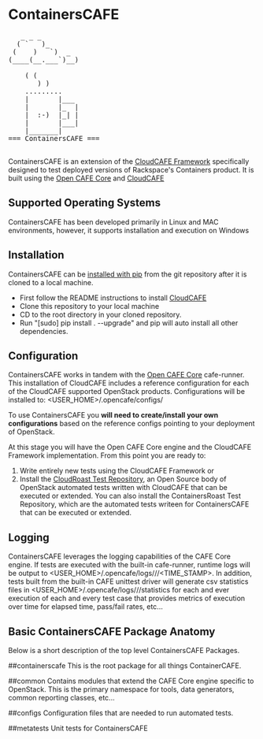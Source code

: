 ContainersCAFE
================================
<pre>
   _ _ _
  ( `   )_
 (    )   `)  _
(____(__.___`)__)

    ( (
       ) )
    .........
    |       |___
    |       |_  |
    |  :-)  |_| |
    |       |___|
    |_______|
=== ContainersCAFE ===

</pre>

ContainersCAFE is an extension of the [CloudCAFE Framework](https://github.com/stackforge) specifically designed to test deployed
versions of Rackspace's Containers product. It is built using the [Open CAFE Core](https://github.com/stackforge) and [CloudCAFE](https://github.com/stackforge)

Supported Operating Systems
---------------------------
ContainersCAFE has been developed primarily in Linux and MAC environments, however, it supports installation and
execution on Windows

Installation
------------
ContainersCAFE can be [installed with pip](https://pypi.python.org/pypi/pip) from the git repository after it is cloned to a local machine.

* First follow the README instructions to install [CloudCAFE](https://github.com/stackforge)
* Clone this repository to your local machine
* CD to the root directory in your cloned repository.
* Run "[sudo] pip install . --upgrade" and pip will auto install all other dependencies.

Configuration
--------------
ContainersCAFE works in tandem with the [Open CAFE Core](https://github.com/stackforge) cafe-runner. This installation of CloudCAFE includes a reference
configuration for each of the CloudCAFE supported OpenStack products. Configurations will be installed to: <USER_HOME>/.opencafe/configs/<PRODUCT>

To use ContainersCAFE you **will need to create/install your own configurations** based on the reference configs pointing to your deployment of OpenStack.

At this stage you will have the Open CAFE Core engine and the CloudCAFE Framework implementation. From this point you are ready to:
1) Write entirely new tests using the CloudCAFE Framework
					or
2) Install the [CloudRoast Test Repository](https://github.com/stackforge), an Open Source body of OpenStack automated tests written with CloudCAFE
that can be executed or extended. You can also install the ContainersRoast Test Repository, which are the automated tests writeen for ContainersCAFE that can be executed or extended.

Logging
-------
ContainersCAFE leverages the logging capabilities of the CAFE Core engine. If tests are executed with the built-in cafe-runner, runtime logs will be output
to <USER_HOME>/.opencafe/logs/<PRODUCT>/<CONFIGURATION>/<TIME_STAMP>. In addition, tests built from the built-in CAFE unittest driver will generate
csv statistics files in <USER_HOME>/.opencafe/logs/<PRODUCT>/<CONFIGURATION>/statistics for each and ever execution of each and every test case that
provides metrics of execution over time for elapsed time, pass/fail rates, etc...

Basic ContainersCAFE Package Anatomy
-------------------------------
Below is a short description of the top level ContainersCAFE Packages.

##containerscafe
This is the root package for all things ContainerCAFE.

##common
Contains modules that extend the CAFE Core engine specific to OpenStack. This is the primary namespace for tools, data generators, common
reporting classes, etc...

##configs
Configuration files that are needed to run automated tests.

##metatests
Unit tests for ContainersCAFE

